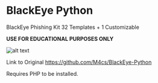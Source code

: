 # BlackEye Python
BlackEye Phishing Kit 32 Templates + 1 Customizable

**USE FOR EDUCATIONAL PURPOSES ONLY**

![alt text](https://image.prntscr.com/image/Ly8QtJxBSFKiMMcD1qrpeg.png)

Link to Original https://github.com/M4cs/BlackEye-Python

Requires PHP to be installed.
